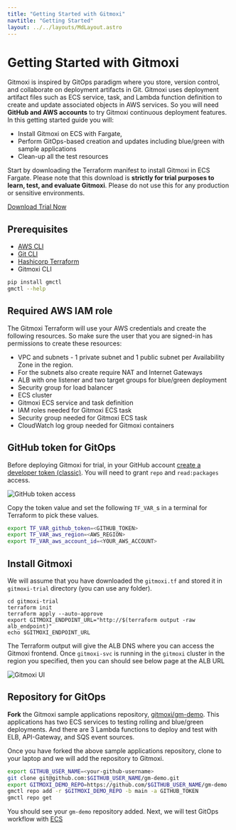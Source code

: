 ```yaml
---
title: "Getting Started with Gitmoxi"
navtitle: "Getting Started"
layout: ../../layouts/MdLayout.astro
---
```


# Getting Started with Gitmoxi
Gitmoxi is inspired by GitOps paradigm where you store, version control, and collaborate on deployment artifacts in Git. Gitmoxi uses deployment artifact files such as ECS service, task, and Lambda function definition to create and update associated objects in AWS services. So you will need **GitHub and AWS accounts** to try Gitmoxi continuous deployment features. In this getting started guide you will:

* Install Gitmoxi on ECS with Fargate, 
* Perform GitOps-based creation and updates including blue/green with sample applications
* Clean-up all the test resources

Start by downloading the Terraform manifest to install Gitmoxi in ECS Fargate. Please note that this download is **strictly for trial purposes to learn, test, and evaluate Gitmoxi**. Please do not use this for any production or sensitive environments.

<a href="#" id="downloadLink" class="text-blue-600 hover:underline">Download Trial Now</a>

## Prerequisites
* [AWS CLI](https://docs.aws.amazon.com/cli/latest/userguide/getting-started-install.html)
* [Git CLI](https://github.com/git-guides/install-git#install-git-on-mac)
* [Hashicorp Terraform](https://developer.hashicorp.com/terraform/tutorials/aws-get-started/install-cli)
* Gitmoxi CLI
```bash
pip install gmctl
gmctl --help
```

## Required AWS IAM role
The Gitmoxi Terraform will use your AWS credentials and create the following resources. So make sure the user that you are signed-in has permissions to create these resources: 

* VPC and subnets - 1 private subnet and 1 public subnet per Availability Zone in the region. 
* For the subnets also create require NAT and Internet Gateways
* ALB with one listener and two target groups for blue/green deployment
* Security group for load balancer 
* ECS cluster 
* Gitmoxi ECS service and task definition
* IAM roles needed for Gitmoxi ECS task
* Security group needed for Gitmoxi ECS task 
* CloudWatch log group needed for Gitmoxi containers

## GitHub token for GitOps

Before deploying Gitmoxi for trial, in your GitHub account [create a developer token (classic)](https://docs.github.com/en/authentication/keeping-your-account-and-data-secure/managing-your-personal-access-tokens). You will need to grant `repo` and `read:packages` access.

![GitHub token access](/gh_token_access.png)

Copy the token value and set the following `TF_VAR_`s in a terminal for Terraform to pick these values. 
```bash
export TF_VAR_github_token=<GITHUB_TOKEN>
export TF_VAR_aws_region=<AWS_REGION>
export TF_VAR_aws_account_id=<YOUR_AWS_ACCOUNT>
```

## Install Gitmoxi
We will assume that you have downloaded the `gitmoxi.tf` and stored it in `gitmoxi-trial` directory (you can use any folder).
```
cd gitmoxi-trial
terraform init
terraform apply --auto-approve
export GITMOXI_ENDPOINT_URL="http://$(terraform output -raw alb_endpoint)"
echo $GITMOXI_ENDPOINT_URL
```
The Terraform output will give the ALB DNS where you can access the Gitmoxi frontend. Once `gitmoxi-svc` is running in the `gitmoxi` cluster in the region you specified, then you can should see below page at the ALB URL

![Gitmoxi UI](/gitmoxi_ui_page.png)

## Repository for GitOps
**Fork** the Gitmoxi sample applications repository, [gitmoxi/gm-demo](https://github.com/gitmoxi/gm-demo). This applications has two ECS services to testing rolling and blue/green deployments. And there are 3 Lambda functions to deploy and test with ELB, API-Gateway, and SQS event sources.

Once you have forked the above sample applications repository, clone to your laptop and we will add the repository to Gitmoxi.
```bash
export GITHUB_USER_NAME=<your-github-username>
git clone git@github.com:$GITHUB_USER_NAME/gm-demo.git
export GITMOXI_DEMO_REPO=https://github.com/$GITHUB_USER_NAME/gm-demo
gmctl repo add -r $GITMOXI_DEMO_REPO -b main -a GITHUB_TOKEN
gmctl repo get
```
You should see your `gm-demo` repository added. Next, we will test GitOps workflow with [ECS](./getting_started_ecs)